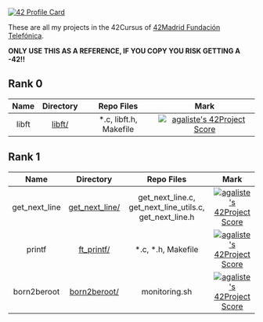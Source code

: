 [![42 Profile Card](https://1337-readme.vercel.app/api/profile?cursus=42cursus&email=hide&login=ahimmi)](https://github.com/mohouyizme/1337-readme)

These are all my projects in the 42Cursus of [42Madrid Fundación Telefónica](https://www.42madrid.com/).

**ONLY USE THIS AS A REFERENCE, IF YOU COPY YOU RISK GETTING A -42!!**

## Rank 0

|			Name				|	Directory	| Repo Files | Mark |
|:-----------------------------------:|:------------------:|:--------------:|:--------------:|
libft								|	[libft/](https://github.com/somedevv/libft)		| *.c, libft.h, Makefile | [![agaliste's 42Project Score](https://badge42.herokuapp.com/api/project/ahimmi/Libft)](https://github.com/somedevv/42-Cursus/tree/master/Rank%200/libft) |

## Rank 1

|			Name				|	Directory	| Repo Files | Mark |
|:-----------------------------------:|:------------------:|:--------------:|:--------------:|
get_next_line								|	[get_next_line/](https://github.com/somedevv/get_next_line)		| get_next_line.c, get_next_line_utils.c, get_next_line.h | [![agaliste's 42Project Score](https://badge42.herokuapp.com/api/project/ahimmi/get_next_line)](https://github.com/somedevv/get_next_line) |
printf								|	[ft_printf/](https://github.com/somedevv/ft_printf)		| *.c, *.h, Makefile | [![agaliste's 42Project Score](https://badge42.herokuapp.com/api/project/ahimmi/ft_printf)](https://github.com/somedevv/ft_printf) |
born2beroot								|	[born2beroot/](https://github.com/somedevv/born2beroot)		| monitoring.sh | [![agaliste's 42Project Score](https://badge42.herokuapp.com/api/project/ahimmi/Born2beroot)](https://github.com/somedevv/born2beroot) |
